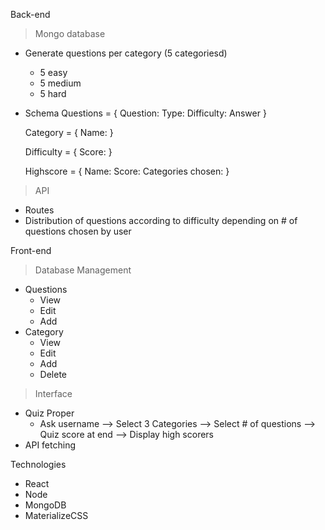 Back-end
> Mongo database
  - Generate questions per category (5 categoriesd)
    + 5 easy
    + 5 medium
    + 5 hard

  - Schema
    Questions = {
      Question:
      Type:
      Difficulty:
      Answer
    }

    Category = {
      Name:
    }

    Difficulty = {
      Score:
    }

    Highscore = {
      Name:
      Score:
      Categories chosen:
    }

> API
  - Routes
  - Distribution of questions according to difficulty depending on # of questions chosen by user

Front-end
> Database Management
  - Questions
    + View
    + Edit
    + Add
  - Category
    + View
    + Edit
    + Add
    + Delete
> Interface
  - Quiz Proper
    + Ask username --> Select 3 Categories --> Select # of questions --> Quiz score at end --> Display high scorers
  - API fetching

Technologies
  - React
  - Node
  - MongoDB
  - MaterializeCSS
